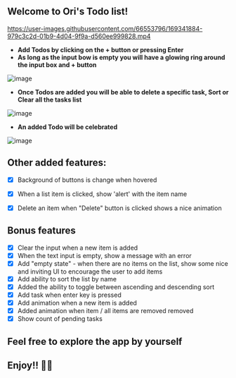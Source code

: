 
## Welcome to Ori's Todo list!


https://user-images.githubusercontent.com/66553796/169341884-979c3c2d-01b9-4d04-9f9a-d560ee999828.mp4


- **Add Todos by clicking on the + button or pressing Enter**
- **As long as the input bow is empty you will have a glowing ring around the input box and + button**


![image](https://user-images.githubusercontent.com/66553796/169328327-9dc38f82-476c-4356-9b3b-ddd2791ad229.png)


- **Once Todos are added you will be able to delete a specific task, Sort or Clear all the tasks list**

![image](https://user-images.githubusercontent.com/66553796/169332951-ba8f5219-7b4b-476e-94e8-d4c9fc22f18e.png)
- **An added Todo will be celebrated**

![image](https://user-images.githubusercontent.com/66553796/169336378-d9e81ea3-49ff-418c-883f-d4be94f57d13.png)


## **Other added features:** 
- [x] Background of buttons is change when hovered
- [x] When a list item is clicked, show 'alert' with the item name
- [x] Delete an item when "Delete" button is clicked shows a nice animation


## **Bonus features**
- [x] Clear the input when a new item is added
- [x] When the text input is empty, show a message with an error
- [x] Add "empty state" - when there are no items on the list, show some nice and inviting UI to encourage the user to add items
- [x] Add ability to sort the list by name 
- [x] Added the ability to toggle between ascending and descending sort
- [x] Add task when enter key is pressed
- [x] Add animation when a new item is added
- [x] Added animation when item / all items are removed removed
- [x] Show count of pending tasks
## **Feel free to explore the app by yourself**
## **Enjoy!! 📝😎**
